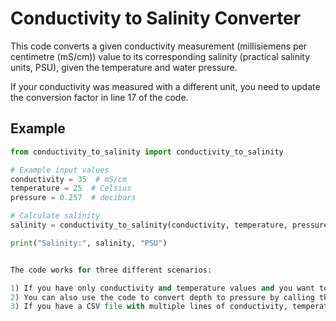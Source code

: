 # Conductivity to Salinity Converter

This code converts a given conductivity measurement (millisiemens per centimetre (mS/cm)) value to its corresponding salinity (practical salinity units, PSU), given the temperature and water pressure.

If your conductivity was measured with a different unit, you need to update the conversion factor in line 17 of the code.

## Example

```python
from conductivity_to_salinity import conductivity_to_salinity

# Example input values
conductivity = 35  # mS/cm
temperature = 25  # Celsius
pressure = 0.257  # decibars

# Calculate salinity
salinity = conductivity_to_salinity(conductivity, temperature, pressure)

print("Salinity:", salinity, "PSU")


The code works for three different scenarios:

1) If you have only conductivity and temperature values and you want to use a fixed pressure value, in this case, use the function conductivity_to_salinity and update the default pressure value with your pressure value.
2) You can also use the code to convert depth to pressure by calling the function depth_to_pressure(lat) , given you have latitude input
3) If you have a CSV file with multiple lines of conductivity, temperature and latitude readings, then you can use the function conductivity_salinity_from_file(file) by passing the CSV file as input, and you will get an output CSV file with salinity_convert column holding the converted salinity values. You can use this function with fixed pressure as well. Of course, in this case, make sure you change the pressure on line 44 of the code.
